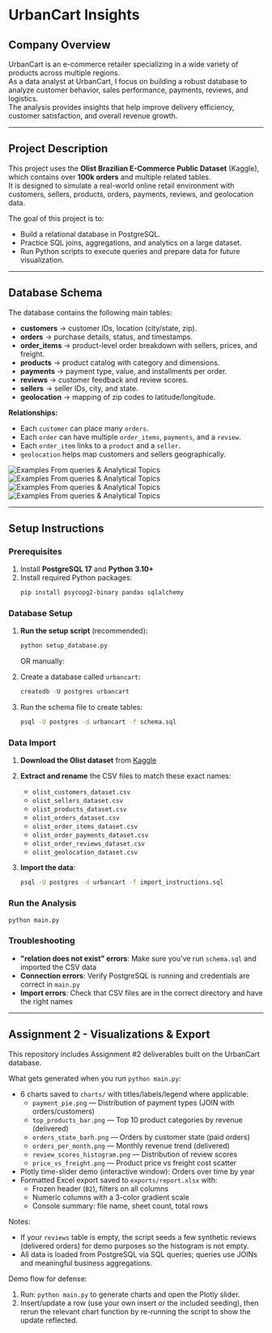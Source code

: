 # UrbanCart Insights

## Company Overview
UrbanCart is an e-commerce retailer specializing in a wide variety of products across multiple regions.  
As a data analyst at UrbanCart, I focus on building a robust database to analyze customer behavior, sales performance, payments, reviews, and logistics.  
The analysis provides insights that help improve delivery efficiency, customer satisfaction, and overall revenue growth.

---

## Project Description
This project uses the **Olist Brazilian E-Commerce Public Dataset** (Kaggle), which contains over **100k orders** and multiple related tables.  
It is designed to simulate a real-world online retail environment with customers, sellers, products, orders, payments, reviews, and geolocation data.  

The goal of this project is to:
- Build a relational database in PostgreSQL.  
- Practice SQL joins, aggregations, and analytics on a large dataset.  
- Run Python scripts to execute queries and prepare data for future visualization.  

---

## Database Schema
The database contains the following main tables:

- **customers** → customer IDs, location (city/state, zip).  
- **orders** → purchase details, status, and timestamps.  
- **order_items** → product-level order breakdown with sellers, prices, and freight.  
- **products** → product catalog with category and dimensions.  
- **payments** → payment type, value, and installments per order.  
- **reviews** → customer feedback and review scores.  
- **sellers** → seller IDs, city, and state.  
- **geolocation** → mapping of zip codes to latitude/longitude.  

**Relationships:**
- Each `customer` can place many `orders`.  
- Each `order` can have multiple `order_items`, `payments`, and a `review`.  
- Each `order_item` links to a `product` and a `seller`.  
- `geolocation` helps map customers and sellers geographically.  

![Examples From queries & Analytical Topics](/charts/orders_per_month.png)
![Examples From queries & Analytical Topics](/charts/price_vs_freight.png)
![Examples From queries & Analytical Topics](/images/diagram.png)
![Examples From queries & Analytical Topics](/images/7.png)

---

## Setup Instructions

### Prerequisites
1. Install **PostgreSQL 17** and **Python 3.10+**
2. Install required Python packages:
   ```bash
   pip install psycopg2-binary pandas sqlalchemy
   ```

### Database Setup
1. **Run the setup script** (recommended):
   ```bash
   python setup_database.py
   ```
   
   OR manually:
   
2. Create a database called `urbancart`:
   ```sql
   createdb -U postgres urbancart
   ```

3. Run the schema file to create tables:
   ```bash
   psql -U postgres -d urbancart -f schema.sql
   ```

### Data Import
1. **Download the Olist dataset** from [Kaggle](https://www.kaggle.com/datasets/olistbr/brazilian-ecommerce)
2. **Extract and rename** the CSV files to match these exact names:
   - `olist_customers_dataset.csv`
   - `olist_sellers_dataset.csv`
   - `olist_products_dataset.csv`
   - `olist_orders_dataset.csv`
   - `olist_order_items_dataset.csv`
   - `olist_order_payments_dataset.csv`
   - `olist_order_reviews_dataset.csv`
   - `olist_geolocation_dataset.csv`

3. **Import the data**:
   ```bash
   psql -U postgres -d urbancart -f import_instructions.sql
   ```

### Run the Analysis
```bash
python main.py
```

### Troubleshooting
- **"relation does not exist" errors**: Make sure you've run `schema.sql` and imported the CSV data
- **Connection errors**: Verify PostgreSQL is running and credentials are correct in `main.py`
- **Import errors**: Check that CSV files are in the correct directory and have the right names

---

## Assignment 2 - Visualizations & Export

This repository includes Assignment #2 deliverables built on the UrbanCart database.

What gets generated when you run `python main.py`:
- 6 charts saved to `charts/` with titles/labels/legend where applicable:
  - `payment_pie.png` — Distribution of payment types (JOIN with orders/customers)
  - `top_products_bar.png` — Top 10 product categories by revenue (delivered)
  - `orders_state_barh.png` — Orders by customer state (paid orders)
  - `orders_per_month.png` — Monthly revenue trend (delivered)
  - `review_scores_histogram.png` — Distribution of review scores
  - `price_vs_freight.png` — Product price vs freight cost scatter
- Plotly time-slider demo (interactive window): Orders over time by year
- Formatted Excel export saved to `exports/report.xlsx` with:
  - Frozen header (`B2`), filters on all columns
  - Numeric columns with a 3-color gradient scale
  - Console summary: file name, sheet count, total rows

Notes:
- If your `reviews` table is empty, the script seeds a few synthetic reviews (delivered orders) for demo purposes so the histogram is not empty.
- All data is loaded from PostgreSQL via SQL queries; queries use JOINs and meaningful business aggregations.

Demo flow for defense:
1. Run: `python main.py` to generate charts and open the Plotly slider.
2. Insert/update a row (use your own insert or the included seeding), then rerun the relevant chart function by re-running the script to show the update reflected.
